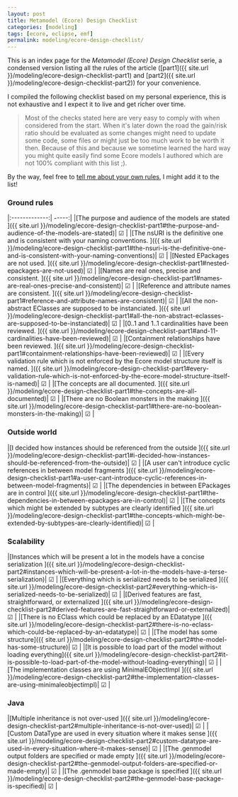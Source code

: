 ```yaml
---
layout: post
title: Metamodel (Ecore) Design Checklist
categories: [modeling]
tags: [ecore, eclipse, emf]
permalink: modeling/ecore-design-checklist/
---
```


This is an index page for the *Metamodel (Ecore) Design Checklist* serie, a condensed version listing all the rules of the article ([part1]({{ site.url }}/modeling/ecore-design-checklist-part1) and [part2]({{ site.url }}/modeling/ecore-design-checklist-part2)) for your convenience.

I compiled the following checklist based on my personal experience, this is not exhaustive and I expect it to live and get richer over time.

> Most of the checks stated here are very easy to comply with when considered from the start. 
> When it's later down the road the gain/risk ratio should be evaluated as some changes might need to update some code, some files or might just be too much work to be worth it then. 
> Because of this and because we sometime learned the hard way you might quite easily find some Ecore models I authored which are not 100% compliant with this list ;).

By the way, feel free to [tell me about your own rules](https://twitter.com/bruncedric), I might add it to the list!

### Ground rules

|:-------------:| -----:|
|[The purpose and audience of the models are stated ]({{ site.url }}/modeling/ecore-design-checklist-part1#the-purpose-and-audience-of-the-models-are-stated)| ☑ |
|[The nsURI is the definitive one and is consistent with your naming conventions.  ]({{ site.url }}/modeling/ecore-design-checklist-part1#the-nsuri-is-the-definitive-one-and-is-consistent-with-your-naming-conventions)| ☑ |
|[Nested EPackages are not used. ]({{ site.url }}/modeling/ecore-design-checklist-part1#nested-epackages-are-not-used)| ☑ |
|[Names are real ones, precise and consistent. ]({{ site.url }}/modeling/ecore-design-checklist-part1#names-are-real-ones-precise-and-consistent)| ☑ |
|[Reference and attribute names are consistent. ]({{ site.url }}/modeling/ecore-design-checklist-part1#reference-and-attribute-names-are-consistent)| ☑ |
|[All the non-abstract EClasses are supposed to be instanciated. ]({{ site.url }}/modeling/ecore-design-checklist-part1#all-the-non-abstract-eclasses-are-supposed-to-be-instanciated)| ☑ |
|[0..1 and 1..1 cardinalities have been reviewed. ]({{ site.url }}/modeling/ecore-design-checklist-part1#and-11-cardinalities-have-been-reviewed)| ☑ |
|[Containment relationships have been reviewed. ]({{ site.url }}/modeling/ecore-design-checklist-part1#containment-relationships-have-been-reviewed)| ☑ |
|[Every validation rule which is not enforced by the Ecore model structure itself is named. ]({{ site.url }}/modeling/ecore-design-checklist-part1#every-validation-rule-which-is-not-enforced-by-the-ecore-model-structure-itself-is-named)| ☑ |
|[The concepts are all documented. ]({{ site.url }}/modeling/ecore-design-checklist-part1#the-concepts-are-all-documented)| ☑ |
|[There are no Boolean monsters in the making ]({{ site.url }}/modeling/ecore-design-checklist-part1#there-are-no-boolean-monsters-in-the-making)| ☑ |

### Outside world

|[I decided how instances should be referenced from the outside ]({{ site.url }}/modeling/ecore-design-checklist-part1#i-decided-how-instances-should-be-referenced-from-the-outside)| ☑ |
|[A user can't introduce cyclic references in between model fragments ]({{ site.url }}/modeling/ecore-design-checklist-part1#a-user-cant-introduce-cyclic-references-in-between-model-fragments)| ☑ |
|[The dependencies in between EPackages are in control ]({{ site.url }}/modeling/ecore-design-checklist-part1#the-dependencies-in-between-epackages-are-in-control)| ☑ |
|[The concepts which might be extended by subtypes are clearly identified ]({{ site.url }}/modeling/ecore-design-checklist-part1#the-concepts-which-might-be-extended-by-subtypes-are-clearly-identified)| ☑ |

### Scalability 

|[Instances which will be present a lot in the models have a concise serialization ]({{ site.url }}/modeling/ecore-design-checklist-part2#instances-which-will-be-present-a-lot-in-the-models-have-a-terse-serialization)| ☑ |
|[Everything which is serialized needs to be serialized ]({{ site.url }}/modeling/ecore-design-checklist-part2#everything-which-is-serialized-needs-to-be-serialized)| ☑ |
|[Derived features are fast, straightforward, or externalized ]({{ site.url }}/modeling/ecore-design-checklist-part2#derived-features-are-fast-straightforward-or-externalized)| ☑ |
|[There is no EClass which could be replaced by an EDatatype ]({{ site.url }}/modeling/ecore-design-checklist-part2#there-is-no-eclass-which-could-be-replaced-by-an-edatatype)| ☑ |
|[The model has some structure]({{ site.url }}/modeling/ecore-design-checklist-part2#the-model-has-some-structure)| ☑ |
|[It is possible to load part of the model without loading everything]({{ site.url }}/modeling/ecore-design-checklist-part2#it-is-possible-to-load-part-of-the-model-without-loading-everything)| ☑ |
|[The implementation classes are using MinimalEObjectImpl ]({{ site.url }}/modeling/ecore-design-checklist-part2#the-implementation-classes-are-using-minimaleobjectimpl)| ☑ |

### Java

|[Multiple inheritance is not over-used ]({{ site.url }}/modeling/ecore-design-checklist-part2#multiple-inheritance-is-not-over-used)| ☑ |
|[Custom DataType are used in every situation where it makes sense ]({{ site.url }}/modeling/ecore-design-checklist-part2#custom-datatype-are-used-in-every-situation-where-it-makes-sense)| ☑ |
|[The .genmodel output folders are specified or made empty ]({{ site.url }}/modeling/ecore-design-checklist-part2#the-genmodel-output-folders-are-specified-or-made-empty)| ☑ |
|[The .genmodel base package is specified ]({{ site.url }}/modeling/ecore-design-checklist-part2#the-genmodel-base-package-is-specified)| ☑ |


